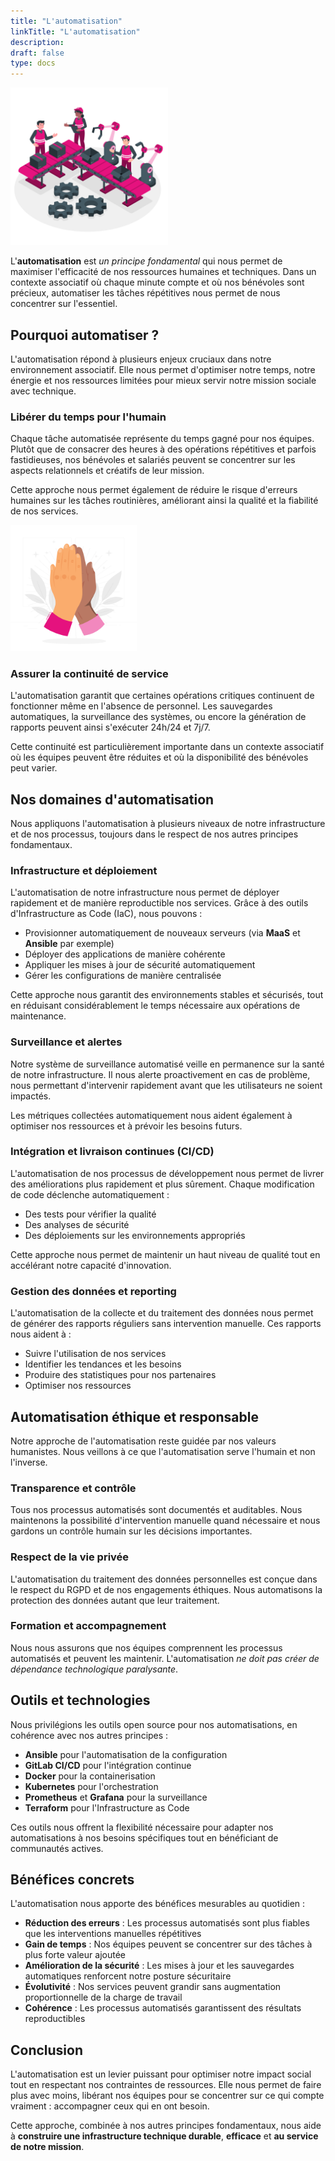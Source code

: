 ```yaml
---
title: "L'automatisation"
linkTitle: "L'automatisation"
description:
draft: false
type: docs
---
```


<img src="./cdc-illustration-automatisation.png" alt="Automatisation" style="width: 50%;">

L'**automatisation** est *un principe fondamental* qui nous permet de maximiser l'efficacité de nos ressources humaines et techniques. Dans un contexte associatif où chaque minute compte et où nos bénévoles sont précieux, automatiser les tâches répétitives nous permet de nous concentrer sur l'essentiel.

## Pourquoi automatiser ?

L'automatisation répond à plusieurs enjeux cruciaux dans notre environnement associatif. Elle nous permet d'optimiser notre temps, notre énergie et nos ressources limitées pour mieux servir notre mission sociale avec technique.

### Libérer du temps pour l'humain

Chaque tâche automatisée représente du temps gagné pour nos équipes. Plutôt que de consacrer des heures à des opérations répétitives et parfois fastidieuses, nos bénévoles et salariés peuvent se concentrer sur les aspects relationnels et créatifs de leur mission.

Cette approche nous permet également de réduire le risque d'erreurs humaines sur les tâches routinières, améliorant ainsi la qualité et la fiabilité de nos services.

<img src="./cdc-illustration-automatisation1.png" alt="Automatisation" style="width: 40%;">

### Assurer la continuité de service

L'automatisation garantit que certaines opérations critiques continuent de fonctionner même en l'absence de personnel. Les sauvegardes automatiques, la surveillance des systèmes, ou encore la génération de rapports peuvent ainsi s'exécuter 24h/24 et 7j/7.

Cette continuité est particulièrement importante dans un contexte associatif où les équipes peuvent être réduites et où la disponibilité des bénévoles peut varier.

## Nos domaines d'automatisation

Nous appliquons l'automatisation à plusieurs niveaux de notre infrastructure et de nos processus, toujours dans le respect de nos autres principes fondamentaux.

### Infrastructure et déploiement

L'automatisation de notre infrastructure nous permet de déployer rapidement et de manière reproductible nos services. Grâce à des outils d'Infrastructure as Code (IaC), nous pouvons :

- Provisionner automatiquement de nouveaux serveurs (via **MaaS** et **Ansible** par exemple)
- Déployer des applications de manière cohérente
- Appliquer les mises à jour de sécurité automatiquement
- Gérer les configurations de manière centralisée

Cette approche nous garantit des environnements stables et sécurisés, tout en réduisant considérablement le temps nécessaire aux opérations de maintenance.

### Surveillance et alertes

Notre système de surveillance automatisé veille en permanence sur la santé de notre infrastructure. Il nous alerte proactivement en cas de problème, nous permettant d'intervenir rapidement avant que les utilisateurs ne soient impactés.

Les métriques collectées automatiquement nous aident également à optimiser nos ressources et à prévoir les besoins futurs.

### Intégration et livraison continues (CI/CD)

L'automatisation de nos processus de développement nous permet de livrer des améliorations plus rapidement et plus sûrement. Chaque modification de code déclenche automatiquement :

- Des tests pour vérifier la qualité
- Des analyses de sécurité
- Des déploiements sur les environnements appropriés

Cette approche nous permet de maintenir un haut niveau de qualité tout en accélérant notre capacité d'innovation.

### Gestion des données et reporting

L'automatisation de la collecte et du traitement des données nous permet de générer des rapports réguliers sans intervention manuelle. Ces rapports nous aident à :

- Suivre l'utilisation de nos services
- Identifier les tendances et les besoins
- Produire des statistiques pour nos partenaires
- Optimiser nos ressources

## Automatisation éthique et responsable

Notre approche de l'automatisation reste guidée par nos valeurs humanistes. Nous veillons à ce que l'automatisation serve l'humain et non l'inverse.

### Transparence et contrôle

Tous nos processus automatisés sont documentés et auditables. Nous maintenons la possibilité d'intervention manuelle quand nécessaire et nous gardons un contrôle humain sur les décisions importantes.

### Respect de la vie privée

L'automatisation du traitement des données personnelles est conçue dans le respect du RGPD et de nos engagements éthiques. Nous automatisons la protection des données autant que leur traitement.

### Formation et accompagnement

Nous nous assurons que nos équipes comprennent les processus automatisés et peuvent les maintenir. L'automatisation *ne doit pas créer de dépendance technologique paralysante*.

## Outils et technologies

Nous privilégions les outils open source pour nos automatisations, en cohérence avec nos autres principes :

- **Ansible** pour l'automatisation de la configuration
- **GitLab CI/CD** pour l'intégration continue
- **Docker** pour la containerisation
- **Kubernetes** pour l'orchestration
- **Prometheus** et **Grafana** pour la surveillance
- **Terraform** pour l'Infrastructure as Code

Ces outils nous offrent la flexibilité nécessaire pour adapter nos automatisations à nos besoins spécifiques tout en bénéficiant de communautés actives.

## Bénéfices concrets

L'automatisation nous apporte des bénéfices mesurables au quotidien :

- **Réduction des erreurs** : Les processus automatisés sont plus fiables que les interventions manuelles répétitives
- **Gain de temps** : Nos équipes peuvent se concentrer sur des tâches à plus forte valeur ajoutée
- **Amélioration de la sécurité** : Les mises à jour et les sauvegardes automatiques renforcent notre posture sécuritaire
- **Évolutivité** : Nos services peuvent grandir sans augmentation proportionnelle de la charge de travail
- **Cohérence** : Les processus automatisés garantissent des résultats reproductibles

## Conclusion

L'automatisation est un levier puissant pour optimiser notre impact social tout en respectant nos contraintes de ressources. Elle nous permet de faire plus avec moins, libérant nos équipes pour se concentrer sur ce qui compte vraiment : accompagner ceux qui en ont besoin.

Cette approche, combinée à nos autres principes fondamentaux, nous aide à **construire une infrastructure technique durable**, **efficace** et **au service de notre mission**.

